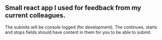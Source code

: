 ## Small react app I used for feedback from my current colleagues.


The submits will be console logged (for development).
The continues, starts and stops fields should have content in them for you to be able to submit.
